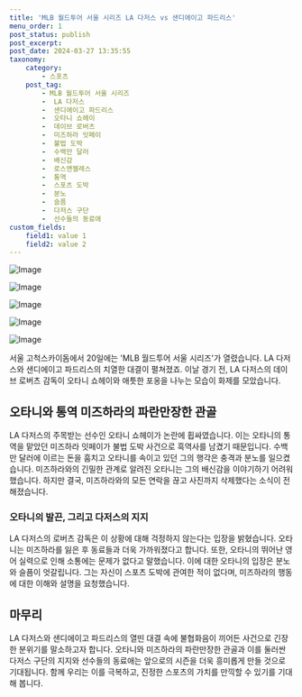 ```yaml
---
title: 'MLB 월드투어 서울 시리즈 LA 다저스 vs 샌디에이고 파드리스'
menu_order: 1
post_status: publish
post_excerpt: 
post_date: 2024-03-27 13:35:55
taxonomy:
    category:
        - 스포츠
    post_tag:
        - MLB 월드투어 서울 시리즈
        -  LA 다저스
        -  샌디에이고 파드리스
        -  오타니 쇼헤이
        -  데이브 로버츠
        -  미즈하라 잇페이
        -  불법 도박
        -  수백만 달러
        -  배신감
        -  로스앤젤레스
        -  통역
        -  스포츠 도박
        -  분노
        -  슬픔
        -  다저스 구단
        -  선수들의 동료애
custom_fields:
    field1: value 1
    field2: value 2
---
```


![Image](https://imgnews.pstatic.net/image/109/2024/03/27/0005044460_001_20240327094104265.jpg?type=w647)

![Image](https://imgnews.pstatic.net/image/109/2024/03/27/0005044460_002_20240327094104284.jpg?type=w647)

![Image](https://imgnews.pstatic.net/image/109/2024/03/27/0005044460_003_20240327094104295.jpg?type=w647)

![Image](https://imgnews.pstatic.net/image/109/2024/03/27/0005044460_004_20240327094104302.jpg?type=w647)

![Image](https://imgnews.pstatic.net/image/109/2024/03/27/0005044460_005_20240327094104310.jpg?type=w647)

서울 고척스카이돔에서 20일에는 'MLB 월드투어 서울 시리즈'가 열렸습니다. LA 다저스와 샌디에이고 파드리스의 치열한 대결이 펼쳐졌죠. 이날 경기 전, LA 다저스의 데이브 로버츠 감독이 오타니 쇼헤이와 애틋한 포옹을 나누는 모습이 화제를 모았습니다.
## 오타니와 통역 미즈하라의 파란만장한 관골
LA 다저스의 주목받는 선수인 오타니 쇼헤이가 논란에 휩싸였습니다. 이는 오타니의 통역을 맡았던 미즈하라 잇페이가 불법 도박 사건으로 흑역사를 남겼기 때문입니다. 수백만 달러에 이르는 돈을 훔치고 오타니를 속이고 있던 그의 행각은 충격과 분노를 일으켰습니다.
미즈하라와의 긴밀한 관계로 알려진 오타니는 그의 배신감을 이야기하기 어려워 했습니다. 하지만 결국, 미즈하라와의 모든 연락을 끊고 사진까지 삭제했다는 소식이 전해졌습니다.
### 오타니의 발끈, 그리고 다저스의 지지
LA 다저스의 로버츠 감독은 이 상황에 대해 걱정하지 않는다는 입장을 밝혔습니다. 오타니는 미즈하라를 잃은 후 동료들과 더욱 가까워졌다고 합니다. 또한, 오타니의 뛰어난 영어 실력으로 인해 소통에는 문제가 없다고 말했습니다.
이에 대한 오타니의 입장은 분노와 슬픔이 엇갈립니다. 그는 자신이 스포츠 도박에 관여한 적이 없다며, 미즈하라의 행동에 대한 이해와 설명을 요청했습니다.
## 마무리
LA 다저스와 샌디에이고 파드리스의 열띤 대결 속에 불협화음이 끼어든 사건으로 긴장한 분위기를 말소하고자 합니다. 오타니와 미즈하라의 파란만장한 관골과 이를 둘러싼 다저스 구단의 지지와 선수들의 동료애는 앞으로의 시즌을 더욱 흥미롭게 만들 것으로 기대됩니다. 함께 우리는 이를 극복하고, 진정한 스포츠의 가치를 만끽할 수 있기를 기대해 봅니다.
